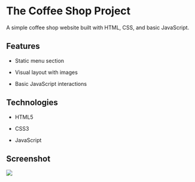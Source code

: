 # The Coffee Shop Project

A simple coffee shop website built with HTML, CSS, and basic JavaScript.

## Features

- Static menu section

- Visual layout with images

- Basic JavaScript interactions

## Technologies

- HTML5

- CSS3

- JavaScript

## Screenshot

![](ekran.gif)
